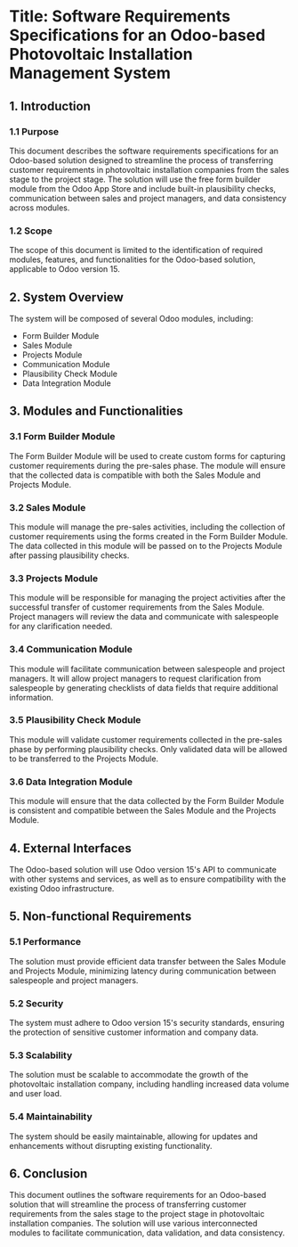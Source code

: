 # Title: Software Requirements Specifications for an Odoo-based Photovoltaic Installation Management System

## 1. Introduction
### 1.1 Purpose
This document describes the software requirements specifications for an Odoo-based solution designed to streamline the process of transferring customer requirements in photovoltaic installation companies from the sales stage to the project stage. The solution will use the free form builder module from the Odoo App Store and include built-in plausibility checks, communication between sales and project managers, and data consistency across modules.

### 1.2 Scope
The scope of this document is limited to the identification of required modules, features, and functionalities for the Odoo-based solution, applicable to Odoo version 15.

## 2. System Overview
The system will be composed of several Odoo modules, including:

- Form Builder Module
- Sales Module
- Projects Module
- Communication Module
- Plausibility Check Module
- Data Integration Module

## 3. Modules and Functionalities
### 3.1 Form Builder Module
The Form Builder Module will be used to create custom forms for capturing customer requirements during the pre-sales phase. The module will ensure that the collected data is compatible with both the Sales Module and Projects Module.

### 3.2 Sales Module
This module will manage the pre-sales activities, including the collection of customer requirements using the forms created in the Form Builder Module. The data collected in this module will be passed on to the Projects Module after passing plausibility checks.

### 3.3 Projects Module
This module will be responsible for managing the project activities after the successful transfer of customer requirements from the Sales Module. Project managers will review the data and communicate with salespeople for any clarification needed.

### 3.4 Communication Module
This module will facilitate communication between salespeople and project managers. It will allow project managers to request clarification from salespeople by generating checklists of data fields that require additional information.

### 3.5 Plausibility Check Module
This module will validate customer requirements collected in the pre-sales phase by performing plausibility checks. Only validated data will be allowed to be transferred to the Projects Module.

### 3.6 Data Integration Module
This module will ensure that the data collected by the Form Builder Module is consistent and compatible between the Sales Module and the Projects Module.

## 4. External Interfaces
The Odoo-based solution will use Odoo version 15's API to communicate with other systems and services, as well as to ensure compatibility with the existing Odoo infrastructure.

## 5. Non-functional Requirements
### 5.1 Performance
The solution must provide efficient data transfer between the Sales Module and Projects Module, minimizing latency during communication between salespeople and project managers.

### 5.2 Security
The system must adhere to Odoo version 15's security standards, ensuring the protection of sensitive customer information and company data.

### 5.3 Scalability
The solution must be scalable to accommodate the growth of the photovoltaic installation company, including handling increased data volume and user load.

### 5.4 Maintainability
The system should be easily maintainable, allowing for updates and enhancements without disrupting existing functionality.

## 6. Conclusion
This document outlines the software requirements for an Odoo-based solution that will streamline the process of transferring customer requirements from the sales stage to the project stage in photovoltaic installation companies. The solution will use various interconnected modules to facilitate communication, data validation, and data consistency.
